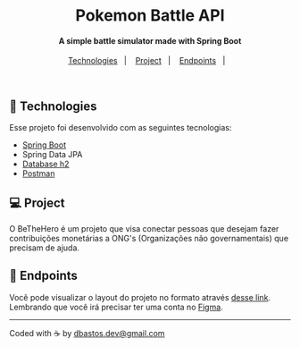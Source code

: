 <h1 align="center">
    Pokemon Battle API
</h1>

<h4 align="center">
  A simple battle simulator made with Spring Boot
</h4>

<p align="center">
  <a href="#rocket-technologies">Technologies</a>&nbsp;&nbsp;&nbsp;|&nbsp;&nbsp;&nbsp;
  <a href="#-project">Project</a>&nbsp;&nbsp;&nbsp;|&nbsp;&nbsp;&nbsp;
  <a href="#-endpoints">Endpoints</a>&nbsp;&nbsp;&nbsp;|&nbsp;&nbsp;&nbsp;
</p>

<br>

## :rocket: Technologies

Esse projeto foi desenvolvido com as seguintes tecnologias:

- [Spring Boot](https://spring.io/)
- Spring Data JPA
- [Database h2](https://www.h2database.com/html/main.html)
- [Postman](https://www.postman.com/)

## 💻 Project

O BeTheHero é um projeto que visa conectar pessoas que desejam fazer contribuições monetárias a ONG's (Organizações não governamentais) que precisam de ajuda.

## 🔖 Endpoints

Você pode visualizar o layout do projeto no formato através [desse link](https://www.figma.com/file/2C2yvw7jsCOGmaNUDftX9n/Be-The-Hero---OmniStack-11?node-id=37%3A394). Lembrando que você irá precisar ter uma conta no [Figma](http://figma.com/).

---

Coded with ☕️ by dbastos.dev@gmail.com 
